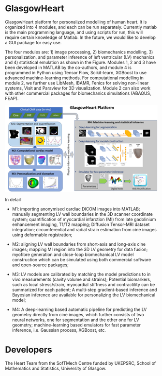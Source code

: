 # GlasgowHeart
GlasgowHeart platform for personalized modelling of human heart. It is organized into 4 modules, and each can be run separately. Currently matlab is the main programming language, and using scripts for run, this will require certain knowledge of Matlab. In the future, we would like to develop a GUI package for easy use.  

The four modules are: 1) image processing, 2) biomechanics modelling, 3) personalization, and parameter inference of left ventricular (LV) mechanics and 4) statistical emulation as shown in the Figure. Modules 1, 2 and 3 have been developed in MATLAB by the co-authors, and module 4 is programmed in Python using Tensor Flow, Scikit-learn, XGBoost to use advanced machine-learning methods. For computational modelling in module 2, we further use LibMesh, IBAMR, Fenics for solving non-linear systems, Visit and Paraview for 3D visualization. Module 2 can also work with other commercial packages for biomechanics simulations (ABAQUS, FEAP). 

<img src="./Figures/glasgowHeart.png" width="800">


In detail 
* M1: importing anonymised cardiac DICOM images into MATLAB; manually segmenting LV wall boundaries in the 3D scanner coordinate system; quantification of myocardial infarction (MI) from late gadolinium enhancement imaging, T1/T2 mapping; Diffusion Tensor-MRI dataset integration; circumferential and radial strain estimation from cine images using deformable registration;

* M2: aligning LV wall boundaries from short-axis and long-axis cine images; mapping MI region into the 3D LV geometry for data fusion; myofibre generation and close-loop biomechanical LV model construction which can be simulated using both commercial software and open-source packages;

* M3: LV models are calibrated by matching the model predictions to in vivo measurements (cavity volume and strains); Potential biomarkers, such as local stress/strain, myocardial stiffness and contractility can be summarized for each patient; A multi-step gradient-based inference and Bayesian inference are available for personalizing the LV biomechanical model;

* M4: A deep-learning based automatic pipeline for predicting the LV geometry directly from cine images, which further consists of two neural networks, one for segmentation and the other one for LV geometry; machine-learning based emulators for fast parameter inference, i.e. Gaussian process, XGBoost, etc. 


# Developers 
The Heart Team from the SofTMech Centre funded by UKEPSRC, School of Mathematics and Statistics, University of Glasgow. 


